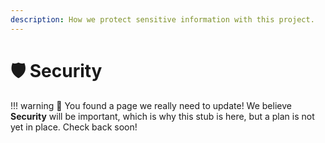 ```yaml
---
description: How we protect sensitive information with this project.
---
```


# 🛡 Security

!!! warning
	🐣 You found a page we really need to update! We believe **Security** will be important, which is why this stub is here, but a plan is not yet in place. Check back soon!

